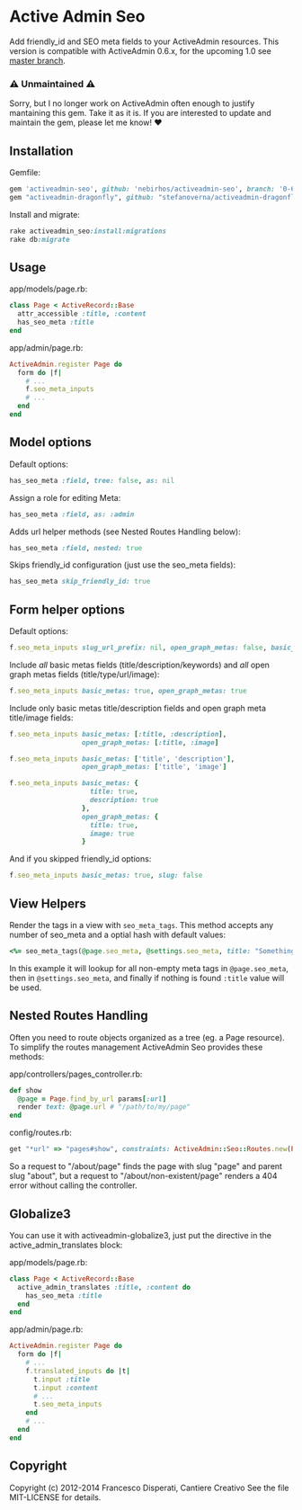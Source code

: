 # Active Admin Seo

Add friendly_id and SEO meta fields to your ActiveAdmin resources.
This version is compatible with ActiveAdmin 0.6.x, for the upcoming 1.0 see [master branch](//github.com/nebirhos/activeadmin-seo/tree/master).

### :warning: Unmaintained :warning:

Sorry, but I no longer work on ActiveAdmin often enough to justify mantaining this gem. Take it as it is. If you are interested to update and maintain the gem, please let me know! :heart:


## Installation

Gemfile:
```ruby
gem 'activeadmin-seo', github: 'nebirhos/activeadmin-seo', branch: '0-6-stable'
gem "activeadmin-dragonfly", github: "stefanoverna/activeadmin-dragonfly"
```

Install and migrate:
```ruby
rake activeadmin_seo:install:migrations
rake db:migrate
```


## Usage

app/models/page.rb:
```ruby
class Page < ActiveRecord::Base
  attr_accessible :title, :content
  has_seo_meta :title
end
```

app/admin/page.rb:
```ruby
ActiveAdmin.register Page do
  form do |f|
    # ...
    f.seo_meta_inputs
    # ...
  end
end
```

## Model options

Default options:
```ruby
has_seo_meta :field, tree: false, as: nil
```

Assign a role for editing Meta:
```ruby
has_seo_meta :field, as: :admin
```

Adds url helper methods (see Nested Routes Handling below):
```ruby
has_seo_meta :field, nested: true
```

Skips friendly_id configuration (just use the seo_meta fields):
```ruby
has_seo_meta skip_friendly_id: true
```


## Form helper options

Default options:
```ruby
f.seo_meta_inputs slug_url_prefix: nil, open_graph_metas: false, basic_metas: false
```

Include *all* basic metas fields (title/description/keywords) and *all* open graph metas fields (title/type/url/image):
```ruby
f.seo_meta_inputs basic_metas: true, open_graph_metas: true
```

Include only basic metas title/description fields and open graph meta title/image fields:
```ruby
f.seo_meta_inputs basic_metas: [:title, :description],
                  open_graph_metas: [:title, :image]

f.seo_meta_inputs basic_metas: ['title', 'description'],
                  open_graph_metas: ['title', 'image']

f.seo_meta_inputs basic_metas: {
                    title: true,
                    description: true
                  },
                  open_graph_metas: {
                    title: true,
                    image: true
                  }
```

And if you skipped friendly_id options:
```ruby
f.seo_meta_inputs basic_metas: true, slug: false
```


## View Helpers

Render the tags in a view with `seo_meta_tags`. This method accepts any number of seo_meta and a optial hash with default values:
```ruby
<%= seo_meta_tags(@page.seo_meta, @settings.seo_meta, title: "Something") %>
```

In this example it will lookup for all non-empty meta tags in `@page.seo_meta`, then in `@settings.seo_meta`, and finally if nothing is found `:title` value will be used.


## Nested Routes Handling

Often you need to route objects organized as a tree (eg. a Page resource). To simplify the routes management ActiveAdmin Seo provides these methods:

app/controllers/pages_controller.rb:
```ruby
def show
  @page = Page.find_by_url params[:url]
  render text: @page.url # "/path/to/my/page"
end
```

config/routes.rb:
```ruby
get "*url" => "pages#show", constraints: ActiveAdmin::Seo::Routes.new(Page)
```

So a request to "/about/page" finds the page with slug "page" and parent slug "about", but a request to "/about/non-existent/page" renders a 404 error without calling the controller.


## Globalize3

You can use it with activeadmin-globalize3, just put the directive in the active_admin_translates block:

app/models/page.rb:
```ruby
class Page < ActiveRecord::Base
  active_admin_translates :title, :content do
    has_seo_meta :title
  end
end
```

app/admin/page.rb:
```ruby
ActiveAdmin.register Page do
  form do |f|
    # ...
    f.translated_inputs do |t|
      t.input :title
      t.input :content
      # ...
      t.seo_meta_inputs
    end
    # ...
  end
end
```


## Copyright

Copyright (c) 2012-2014 Francesco Disperati, Cantiere Creativo
See the file MIT-LICENSE for details.
